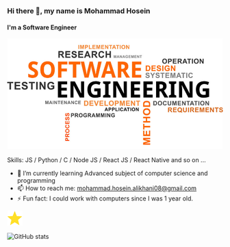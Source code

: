 ### Hi there 👋, my name is Mohammad Hosein
#### I'm a Software Engineer
![I'm a Software Engineer](https://github.com/MH-Alikhani/MH-Alikhani/blob/main/17301977.jpg?raw=true)

Skills: JS / Python / C / Node JS / React JS / React Native and so on ...

- 🌱 I’m currently learning Advanced subject of computer science and programming 
- 📫 How to reach me: mohammad.hosein.alikhani08@gmail.com 
- ⚡ Fun fact: I could work with computers since I was 1 year old. 


<a href='https://stars.github.com/'><img src='https://raw.githubusercontent.com/acervenky/animated-github-badges/master/assets/starbadge.gif' width='35' height='35'></a> 

![GitHub stats](https://github-readme-stats.vercel.app/api?username=MH-Alikhani&show_icons=true&count_private=true)  
